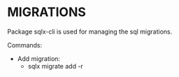 # MIGRATIONS

Package sqlx-cli is used for managing the sql migrations.

Commands:
- Add migration:
  - sqlx migrate add -r <name> 